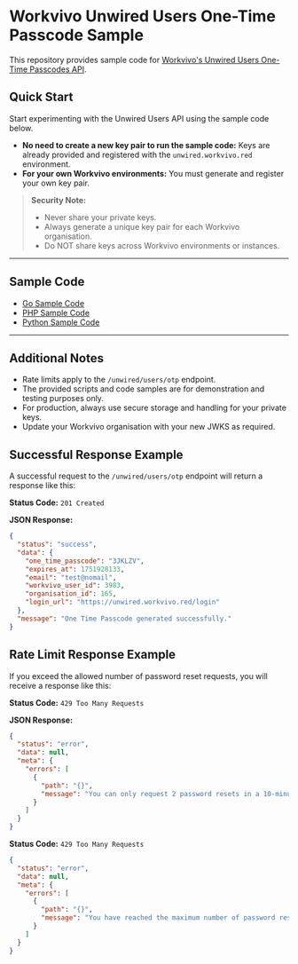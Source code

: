 # Workvivo Unwired Users One-Time Passcode Sample

This repository provides sample code for [Workvivo's Unwired Users One-Time Passcodes API](https://developer.workvivo.com/#aa34c835-aefb-4ff4-b1ad-232d00d37a9a).

## Quick Start

Start experimenting with the Unwired Users API using the sample code below.

- **No need to create a new key pair to run the sample code:**
  Keys are already provided and registered with the `unwired.workvivo.red` environment.
- **For your own Workvivo environments:**
  You must generate and register your own key pair.

> **Security Note:**
> - Never share your private keys.
> - Always generate a unique key pair for each Workvivo organisation.
> - Do NOT share keys across Workvivo environments or instances.

---

## Sample Code

- [Go Sample Code](GO/main.go)
- [PHP Sample Code](PHP/GenerateJWT.php)
- [Python Sample Code](PYTHON/GenerateJWT.py)

---

## Additional Notes

- Rate limits apply to the `/unwired/users/otp` endpoint.
- The provided scripts and code samples are for demonstration and testing purposes only.
- For production, always use secure storage and handling for your private keys.
- Update your Workvivo organisation with your new JWKS as required.


## Successful Response Example

A successful request to the `/unwired/users/otp` endpoint will return a response like this:

**Status Code:** `201 Created`

**JSON Response:**

```json
{
  "status": "success",
  "data": {
    "one_time_passcode": "3JKLZV",
    "expires_at": 1751928133,
    "email": "test@nomail",
    "workvivo_user_id": 3983,
    "organisation_id": 165,
    "login_url": "https://unwired.workvivo.red/login"
  },
  "message": "One Time Passcode generated successfully."
}
```


## Rate Limit Response Example

If you exceed the allowed number of password reset requests, you will receive a response like this:

**Status Code:** `429 Too Many Requests`

**JSON Response:**

```json
{
  "status": "error",
  "data": null,
  "meta": {
    "errors": [
      {
        "path": "{}",
        "message": "You can only request 2 password resets in a 10-minute period."
      }
    ]
  }
}
```

**Status Code:** `429 Too Many Requests`

```json
{
  "status": "error",
  "data": null,
  "meta": {
    "errors": [
      {
        "path": "{}",
        "message": "You have reached the maximum number of password reset requests (10) for the past 24 hours."
      }
    ]
  }
}
```
